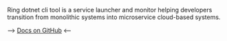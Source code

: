 Ring dotnet cli tool is a service launcher and monitor helping developers transition from monolithic systems into microservice cloud-based systems. 

--> [Docs on GitHub](https://github.com/AccountTechnologies/ring) <--


